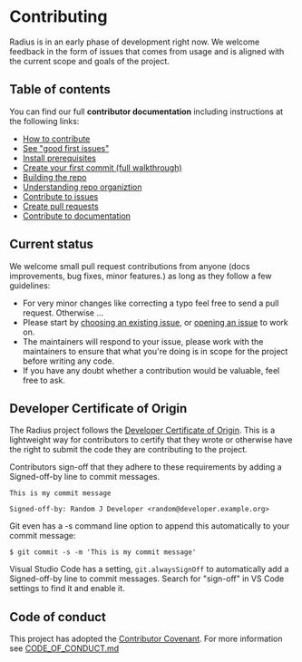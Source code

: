 # Contributing

Radius is in an early phase of development right now. We welcome feedback in the form of issues that comes from usage and is aligned with the current scope and goals of the project. 

## Table of contents

You can find our full **contributor documentation** including instructions at the following links:

- [How to contribute](./docs/contributing/how-to.md)
- [See "good first issues"](https://github.com/radius-project/radius/issues?q=is:issue+is:open+label:%22good+first+issue%22) 
- [Install prerequisites](./docs/contributing/contributing-code/contributing-code-prerequisites/)
- [Create your first commit (full walkthrough)](./contributing-code-first-commit/first-commit-00-prerequisites.md)
- [Building the repo](./docs/contributing/contributing-code/contributing-code-building/)
- [Understanding repo organiztion](./docs/contributing/contributing-code/contributing-code-organization/)
- [Contribute to issues](./docs/contributing/contributing-issues/)
- [Create pull requests](./docs/contributing/contributing-pull-requests/)
- [Contribute to documentation](https://github.com/radius-project/docs)

## Current status

We welcome small pull request contributions from anyone (docs improvements, bug fixes, minor features.) as long as they follow a few guidelines:

- For very minor changes like correcting a typo feel free to send a pull request. Otherwise ... 
- Please start by [choosing an existing issue](https://github.com/radius-project/radius/issues), or [opening an issue](https://github.com/radius-project/radius/issues/new/choose) to work on.
- The maintainers will respond to your issue, please work with the maintainers to ensure that what you're doing is in scope for the project before writing any code.
- If you have any doubt whether a contribution would be valuable, feel free to ask.

## Developer Certificate of Origin

The Radius project follows the [Developer Certificate of Origin](https://developercertificate.org/). This is a lightweight way for contributors to certify that they wrote or otherwise have the right to submit the code they are contributing to the project.

Contributors sign-off that they adhere to these requirements by adding a Signed-off-by line to commit messages.

```
This is my commit message

Signed-off-by: Random J Developer <random@developer.example.org>
```

Git even has a -s command line option to append this automatically to your commit message:

```
$ git commit -s -m 'This is my commit message'
```

Visual Studio Code has a setting, `git.alwaysSignOff` to automatically add a Signed-off-by line to commit messages. Search for "sign-off" in VS Code settings to find it and enable it.

## Code of conduct

This project has adopted the [Contributor Covenant](http://contributor-covenant.org/).
For more information see [CODE_OF_CONDUCT.md](https://github.com/radius-project/community/blob/main/CODE-OF-CONDUCT.md)
